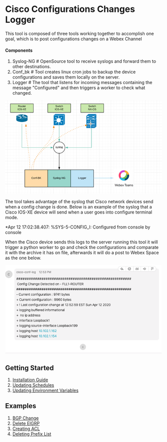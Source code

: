 # Cisco Configurations Changes Logger

This tool is composed of three tools working together to accomplish one goal, which is to post configurations changes on a Webex Channel

#### Components
  1. Syslog-NG # OpenSource tool to receive syslogs and forward them to other destinations.
  2. Conf_bk # Tool creates linux cron jobs to backup the device configurations and saves them locally on the server.
  3. Logger # The tool that listens for incoming messages containing the message "Configured" and then triggers a worker to check what changed.

![](docs/images/proccess_flow.jpg)


The tool takes advantage of the syslog that Cisco network devices send when a config change is done. Below is an example of the syslog that a Cisco IOS-XE device will send when a user goes into configure terminal mode.

*Apr 12 17:02:38.407: %SYS-5-CONFIG_I: Configured from console by console

When the Cisco device sends this logs to the server running this tool it will trigger a python worker to go and check the configurations and comparate it with the archive it has on file, afterwards it will do a post to Webex Space as the one below.

![](docs/images/webhook_post.png)

## Getting Started
  1. [Installation Guide](docs/installation.md)
  2. [Updating Schedules](docs/updating_schedules.md)
  3. [Updating Environment Variables](docs/updating_env_variables.md)

## Examples
  1. [BGP Change](docs/images/bgp_change.png)
  2. [Delete EIGRP](docs/images/eigrp_change.png)
  3. [Creating ACL](docs/images/acl.png)
  4. [Deleting Prefix List](docs/images/prefix_list.png)